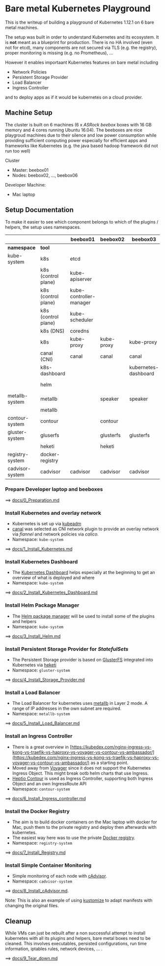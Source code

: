 # Bare metal Kubernetes Playground

This is the writeup of building a playground of Kubernetes 1.12.1 on 6 bare metal machines.

The setup was built in order to understand Kubernetes and its ecosystem. It is **not** meant as a blueprint for production. There is no HA involved (even not for etcd), many components are not secured via TLS (e.g. the registry), proper monitoring is missing (e.g. no Prometheus), ...

However it enables importaant Kubernetes features on bare metal including

- Network Policies
- Persistent Storage Provider
- Load Balancer
- Ingress Controller

and to deploy apps as if it would be kubernetes on a cloud provider.


## Machine Setup

The cluster is built on 6 machines (6 x *ASRock beebox* boxes with 16 GB memory and 4 cores running Ubuntu 16.04). The beeboxes are nice playgroud machines due to their silence and low power consumption while providing sufficient computing power especially for efficient apps and frameworks like Kubernetes (e.g. the java based hadoop framework did not run too well)

Cluster

- Master: beebox01
- Nodes: beebox02, ..., beebox06

Developer Machine:

- Mac laptop

## Setup Documentation

To make it easier to see which component belongs to which of the plugins / helpers, the setup uses namespaces.

|                 |                     | beebox01                | beebox02   | beebox03             | beebox04      | beebox05        | beebox06   |
|-----------------|---------------------|-------------------------|------------|----------------------|---------------|-----------------|------------|
| **namespace**   | **tool**            |                         |            |                      |               |                 |            |
| kube-system     | k8s                 | etcd                    |            |                      |               |                 |            |
|                 | k8s (control plane) | kube-apiserver          |            |                      |               |                 |            |
|                 | k8s (control plane) | kube-controller-manager |            |                      |               |                 |            |
|                 | k8s (control plane) | kube-scheduler          |            |                      |               |                 |            |
|                 | k8s (DNS)           | coredns                 |            |                      |               |                 |            |
|                 | k8s                 | kube-proxy              | kube-proxy | kube-proxy           | kube-proxy    | kube-proxy      | kube-proxy |
|                 | canal (CNI)         | canal                   | canal      | canal                | canal         | canal           | canal      |
|                 | k8s-dashboard       |                         |            | kubernetes-dashboard |               |                 |            |
|                 | helm                |                         |            |                      | tiller-deploy |                 |            |
| metallb-system  | metallb             |                         | speaker    | speaker              | speaker       | speaker         | speaker    |
|                 | metallb             |                         |            |                      | controller    |                 |            |
| contour-system  | contour             |                         | contour    |                      | contour       |                 |            |
| gluster-system  | gluserfs            |                         | glusterfs  | glusterfs            | glusterfs     | glusterfs       | glusterfs  |
|                 | heketi              |                         | heketi     |                      |               |                 |            |
| registry-system | docker-registry     |                         |            |                      |               | registry-docker |            |
| cadvisor-system | cadvisor            | cadvisor                | cadvisor   | cadvisor             | cadvisor      | cadvisor        | cadvisor   |
### Prepare Developer laptop and beeboxes

==> [docs/0_Preparation.md](docs/0_Preparation.md)

### Install Kubernetes and overlay network

- Kubernetes is set up via [kubeadm](https://kubernetes.io/docs/reference/setup-tools/kubeadm/kubeadm/)
- [canal](https://docs.projectcalico.org/v3.2/getting-started/kubernetes/installation/flannel) was selected as CNI network plugin to provide an overlay network via *flannel* and network policies via *calico*.
- Namespace: `kube-system`

==> [docs/1_Install_Kubernetes.md](docs/1_Install_Kubernetes.md)

### Install Kubernetes Dashboard

- The [Kubernetes Dashboard](https://kubernetes.io/docs/tasks/access-application-cluster/web-ui-dashboard/) helps especially at the beginning to get an overview of what is deployed and where
- Namespace: `kube-system`

==> [docs/2_Install_Kubernetes_Dashboard.md](docs/2_Install_Kubernetes_Dashboard.md)

### Install Helm Package Manager

- The [Helm package manager](https://www.helm.sh/) will be used to install some of the plugins and helpers
- Namespace: `kube-system`

==> [docs/3_Install_Helm.md](docs/3_Install_Helm.md)

### Install Persistent Storage Provider for *StatefulSets*

- The Persistent Storage provider is based on [GlusterFS](https://www.gluster.org/) integrated into Kubernetes via [heketi](https://github.com/heketi/heketi)
- Namespace: `gluster-system`

==> [docs/4_Install_Storage_Provider.md](docs/4_Install_Storage_Provider.md)

### Install a Load Balancer

- The Load Balancer for kubernetes uses [metallb](https://metallb.universe.tf/) in Layer 2 mode. A range of IP addresses in the own subnet are required.
- Namespace: `metallb-system`

==> [docs/5_Install_Load_Balancer.md](docs/5_Install_Load_Balancer.md)

### Install an Ingress Controller

- There is a great overview in [https://kubedex.com/nginx-ingress-vs-kong-vs-traefik-vs-haproxy-vs-voyager-vs-contour-vs-ambassador/](https://kubedex.com/nginx-ingress-vs-kong-vs-traefik-vs-haproxy-vs-voyager-vs-contour-vs-ambassador/) as a starting point.
- Moved away from [Voyager](https://appscode.com/products/voyager/) since it does not support the Kubernetes Ingress Object. This might break ootb helm charts that use Ingress.
- [Heptio Contour](https://github.com/heptio/contour) is used as Ingress Controller, supporting both Ingress Object and an own IngressRoute API
- Namespace: `contour-system`

==> [docs/6_Install_Ingress_controller.md](docs/6_Install_Ingress_controller.md)


### Install the Docker Registry

- The aim is to build docker containers on the Mac laptop with docker for Mac, push them to the private registry and deploy then afterwards with kubernetes.
- The easiest way here was to use the private [Docker registry](https://docs.docker.com/registry/).
- Namespace: `registry-system`

==> [docs/7_Install_Registry.md](docs/7_Install_Registry.md)

### Install Simple Container Monitoring

- Simple monitoring of each node with [cAdvisor](https://github.com/google/cadvisor).
- Namespace: `cadvisor-system`

==> [docs/8_Install_cAdvisor.md](docs/8_Install_cAdvisor.md).

Note: This is also an example of using [kustomize](https://kustomize.io/) to adapt manifests with changing the original files.

## Cleanup

While VMs can just be rebuilt after a non successful attempt to install kubernetes with all its plugins and helpers, bare metal boxes need to be cleaned. This involves executables, persisted configurations, run time information, iptables rules, network devices, ... .

==> [docs/9_Tear_down.md](docs/9_Tear_down.md)
